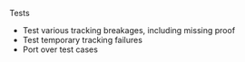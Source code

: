
Tests
 * Test various tracking breakages, including missing proof
 * Test temporary tracking failures
 * Port over test cases
